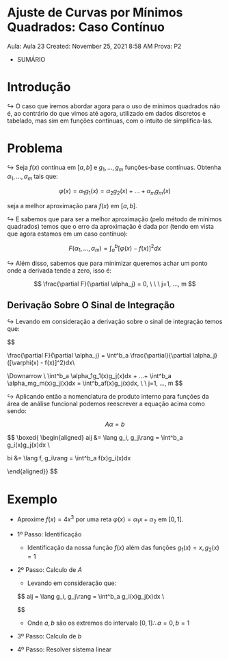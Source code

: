 # Ajuste de Curvas por Mínimos Quadrados: Caso Contínuo

Aula: Aula 23
Created: November 25, 2021 8:58 AM
Prova: P2

- SUMÁRIO
    
    

# Introdução

$\hookrightarrow$ O caso que iremos abordar agora para o uso de mínimos quadrados não é, ao contrário do que vimos até agora, utilizado em dados discretos e tabelado, mas sim em funções contínuas, com o intuito de simplifica-las.

# Problema

$\hookrightarrow$ Seja $f(x)$ contínua em $[a, b]$ e $g_1, ..., g_m$ funções-base contínuas. Obtenha $\alpha_1, ..., \alpha_m$ tais que:

$$
\varphi(x) = \alpha_1 g_1(x) = \alpha_2g_2(x) + ...+ \alpha_mg_m(x)
$$

seja a melhor aproximação para $f(x)$ em $[a,b]$.

$\hookrightarrow$ E sabemos que para ser a melhor aproximação (pelo método de mínimos quadrados) temos que o erro da aproximação é dada por (tendo em vista que agora estamos em um caso contínuo):

$$
F(\alpha_1,..., \alpha_m) = \int^b_a [\varphi (x) - f(x)]^2 dx
$$

$\hookrightarrow$ Além disso, sabemos que para minimizar queremos achar um ponto onde a derivada tende a zero, isso é:

$$
\frac{\partial F}{\partial \alpha_j} = 0,  \ \ \ j=1, ..., m
$$

## Derivação Sobre O Sinal de Integração

$\hookrightarrow$ Levando em consideração a derivação sobre o sinal de integração temos que:

$$

\frac{\partial F}{\partial \alpha_j} = \int^b_a \frac{\partial}{\partial \alpha_j}([\varphi(x) - f(x)]^2)dx\\

\Downarrow \\
\int^b_a \alpha_1g_1(x)g_j(x)dx + ...+ \int^b_a \alpha_mg_m(x)g_j(x)dx = \int^b_af(x)g_j(x)dx,  \ \ j=1, ..., m
$$

$\hookrightarrow$ Aplicando então a nomenclatura de produto interno para funções da área de análise funcional podemos reescrever a equação acima como sendo:

 

$$
A\alpha  = b
$$

$$
\boxed{
\begin{aligned}
aij &= \lang g_i, g_j\rang = \int^b_a g_i(x)g_j(x)dx  \\ 

bi &= \lang f, g_i\rang = \int^b_a f(x)g_i(x)dx 

\end{aligned}}
$$

# Exemplo

- Aproxime $f(x) = 4x^3$ por uma reta $\varphi(x) = \alpha_1 x + \alpha_2$ em $[0, 1]$.

- 1º Passo: Identificação
    - Identificação da nossa função $f(x)$ além das funções $g_1(x) = x, g_2(x) = 1$
    
- 2º Passo: Calculo de $A$
    - Levando em consideração que:
    
    $$
    aij = \lang g_i, g_j\rang = \int^b_a g_i(x)g_j(x)dx  \\ 
    
    $$
    
    - Onde $a, b$ são os extremos do intervalo $[0, 1] \therefore a = 0, b = 1$
    
- 3º Passo: Calculo de $b$
- 4º Passo: Resolver sistema linear